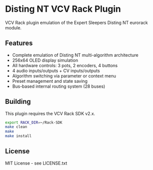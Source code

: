 # Disting NT VCV Rack Plugin

VCV Rack plugin emulation of the Expert Sleepers Disting NT eurorack module.

## Features

- Complete emulation of Disting NT multi-algorithm architecture
- 256x64 OLED display simulation
- All hardware controls: 3 pots, 2 encoders, 4 buttons
- 4 audio inputs/outputs + CV inputs/outputs
- Algorithm switching via parameter or context menu
- Preset management and state saving
- Bus-based internal routing system (28 buses)

## Building

This plugin requires the VCV Rack SDK v2.x.

```bash
export RACK_DIR=~/Rack-SDK
make clean
make
make install
```

## License

MIT License - see LICENSE.txt